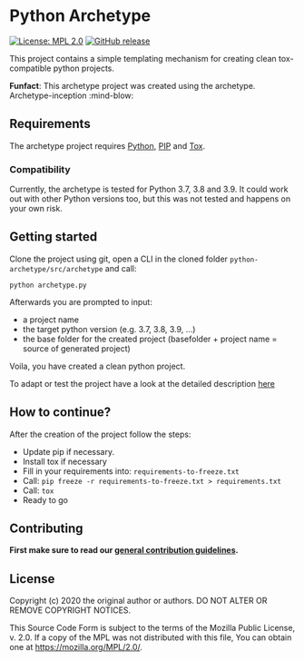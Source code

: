 # Python Archetype

[![License: MPL 2.0](https://img.shields.io/badge/License-MPL%202.0-brightgreen.svg)](https://opensource.org/licenses/MPL-2.0)
[![GitHub release](https://img.shields.io/github/v/release/fhooeaist/python-archetype.svg)](https://github.com/fhooeaist/python-archetype/releases)

This project contains a simple templating mechanism for creating clean tox-compatible python projects.

**Funfact**: This archetype project was created using the archetype. Archetype-inception :mind-blow:

## Requirements

The archetype project requires [Python](https://www.python.org/downloads/release/python-390/), [PIP](https://pip.pypa.io/en/stable/installing/) and [Tox](https://pypi.org/project/tox/).

### Compatibility

Currently, the archetype is tested for Python 3.7, 3.8 and 3.9. It could work out with other Python versions too, but this was not tested and happens on your own risk.


## Getting started

Clone the project using git, open a CLI in the cloned folder `python-archetype/src/archetype` and call:

```
python archetype.py
```

Afterwards you are prompted to input:
* a project name
* the target python version (e.g. 3.7, 3.8, 3.9, ...)
* the base folder for the created project (basefolder + project name = source of generated project)

Voila, you have created a clean python project.

To adapt or test the project have a look at the detailed description [here](./documentation/Tox.md)

## How to continue?

After the creation of the project follow the steps:

- Update pip if necessary.
- Install tox if necessary
- Fill in your requirements into: `requirements-to-freeze.txt`
- Call: `pip freeze -r requirements-to-freeze.txt > requirements.txt`
- Call: `tox`
- Ready to go

## Contributing

**First make sure to read our [general contribution guidelines](https://fhooeaist.github.io/CONTRIBUTING.html).**
   
## License

Copyright (c) 2020 the original author or authors.
DO NOT ALTER OR REMOVE COPYRIGHT NOTICES.

This Source Code Form is subject to the terms of the Mozilla Public
License, v. 2.0. If a copy of the MPL was not distributed with this
file, You can obtain one at https://mozilla.org/MPL/2.0/.
